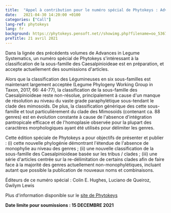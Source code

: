 ```yaml
---
title:  "Appel à contribution pour le numéro spécial de Phytokeys : Advances in Legume Systematics 14. Classification of subfamily Caesalpinioideae (Leguminosae)"
date:   2021-04-30 14:20:00 +0100
categories: ["Call"]
lang-ref: phytokeys
lang: fr
background: https://phytokeys.pensoft.net//showimg.php?filename=oo_536710.jpg
preTitle: 21 avril 2021
---
```


Dans la lignée des précédents volumes de Advances in Legume Systematics, un numéro spécial de Phytokeys s'intéressant à la classification de la sous-famille des Caesalpinioideae est en préparation, et accepte actuellement des soumissions d'articles.

Alors que la classification des Légumineuses en six sous-familles est maintenant largement acceptée (Legume Phylogeny Working Group in Taxon, 2017, 66: 44-77), la classification de la sous-famille des Caesalpinioideae reste non-résolue, principalement à cause d'un manque de résolution au niveau du vaste grade paraphylétique sous-tendant le clade des mimosoids. De plus, la classification générique des cette sous-famille et tout particulièrement du clade des Mimosoids (contenant ca. 88 genres) est en évolution constante à cause de l'absence d'intégration pantropicale efficace et de l'homoplasie observée pour la plupart des caractères morphologiques ayant été utilisés pour délimiter les genres. 

Cette édition spéciale de Phytokeys a pour objectifs de présenter et publier : (i) cette nouvelle phylogénie démontrant l'étendue de l'absence de monophylie au niveau des genres ; (ii) une nouvelle classification de la sous-famille des Caesalpinioideae basée sur les tribus / clades ; (iii) une série d'articles centrée sur la re-délimitation de certains clades afin de faire face à la majorité des genres actuellement non-monophylétiques, incluant autant que possible la publication de nouveaux noms et combinaisons.

Éditeurs de ce numéro spécial : Colin E. Hughes, Luciano de Queiroz, Gwilym Lewis

Plus d'information disponible sur le [site de Phytokeys](https://phytokeys.pensoft.net/special_issues)

**Date limite pour soumissions : 15 DECEMBRE 2021**